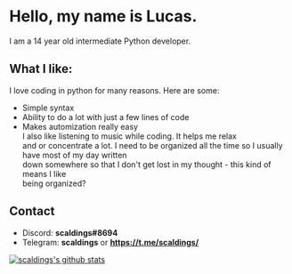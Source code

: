 # Hello, my name is Lucas.
I am a 14 year old intermediate Python developer.

## What I like:
I love coding in python for many reasons. Here are some:
  * Simple syntax
  * Ability to do a lot with just a few lines of code
  * Makes automization really easy  
I also like listening to music while coding. It helps me relax  
and or concentrate a lot.
I need to be organized all the time so I usually have most of my day written  
down somewhere so that I don't get lost in my thought - this kind of means I like  
being organized?

## Contact
* Discord: **scaldings#8694**
* Telegram: **scaldings** or **https://t.me/scaldings/**

[![scaldings's github stats](https://github-readme-stats.vercel.app/api?username=scaldings&show_icons=true)](https://github.com/anuraghazra/github-readme-stats)
